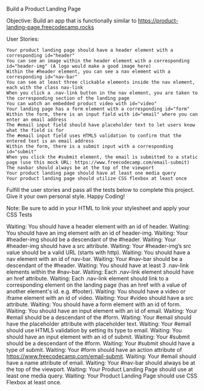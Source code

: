 Build a Product Landing Page

Objective: Build an app that is functionally similar to https://product-landing-page.freecodecamp.rocks

User Stories:

    Your product landing page should have a header element with a corresponding id="header"
    You can see an image within the header element with a corresponding id="header-img" (A logo would make a good image here)
    Within the #header element, you can see a nav element with a corresponding id="nav-bar"
    You can see at least three clickable elements inside the nav element, each with the class nav-link
    When you click a .nav-link button in the nav element, you are taken to the corresponding section of the landing page
    You can watch an embedded product video with id="video"
    Your landing page has a form element with a corresponding id="form"
    Within the form, there is an input field with id="email" where you can enter an email address
    The #email input field should have placeholder text to let users know what the field is for
    The #email input field uses HTML5 validation to confirm that the entered text is an email address
    Within the form, there is a submit input with a corresponding id="submit"
    When you click the #submit element, the email is submitted to a static page (use this mock URL: https://www.freecodecamp.com/email-submit)
    The navbar should always be at the top of the viewport
    Your product landing page should have at least one media query
    Your product landing page should utilize CSS flexbox at least once

Fulfill the user stories and pass all the tests below to complete this project. Give it your own personal style. Happy Coding!

Note: Be sure to add <link rel="stylesheet" href="styles.css"> in your HTML to link your stylesheet and apply your CSS
Tests

Waiting: You should have a header element with an id of header.
Waiting: You should have an img element with an id of header-img.
Waiting: Your #header-img should be a descendant of the #header.
Waiting: Your #header-img should have a src attribute.
Waiting: Your #header-img’s src value should be a valid URL (starts with http).
Waiting: You should have a nav element with an id of nav-bar.
Waiting: Your #nav-bar should be a descendant of the #header.
Waiting: You should have at least 3 .nav-link elements within the #nav-bar.
Waiting: Each .nav-link element should have an href attribute.
Waiting: Each .nav-link element should link to a corresponding element on the landing page (has an href with a value of another element's id. e.g. #footer).
Waiting: You should have a video or iframe element with an id of video.
Waiting: Your #video should have a src attribute.
Waiting: You should have a form element with an id of form.
Waiting: You should have an input element with an id of email.
Waiting: Your #email should be a descendant of the #form.
Waiting: Your #email should have the placeholder attribute with placeholder text.
Waiting: Your #email should use HTML5 validation by setting its type to email.
Waiting: You should have an input element with an id of submit.
Waiting: Your #submit should be a descendant of the #form.
Waiting: Your #submit should have a type of submit.
Waiting: Your #form should have an action attribute of https://www.freecodecamp.com/email-submit.
Waiting: Your #email should have a name attribute of email.
Waiting: Your #nav-bar should always be at the top of the viewport.
Waiting: Your Product Landing Page should use at least one media query.
Waiting: Your Product Landing Page should use CSS Flexbox at least once.

